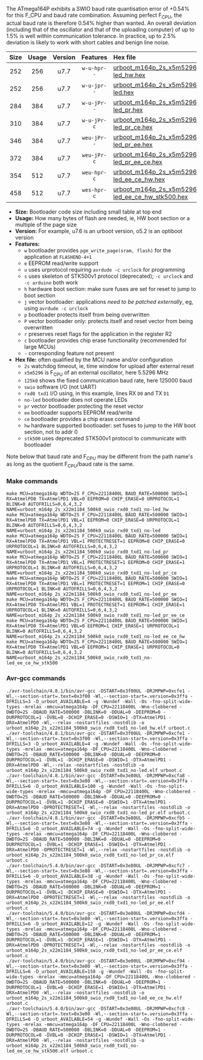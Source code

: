 The ATmega164P exhibits a SWIO baud rate quantisation error of +0.54% for this F_CPU and baud rate combination. Assuming perfect F<sub>CPU</sub>, the actual baud rate is therefore 0.54% higher than wanted. An overall deviation (including that of the oscillator and that of the uploading computer) of up to 1.5% is well within communication tolerance. In practice, up to 2.5% deviation is likely to work with short cables and benign line noise.

|Size|Usage|Version|Features|Hex file|
|:-:|:-:|:-:|:-:|:--|
|252|256|u7.7|`w-u-hpr--`|[urboot_m164p_2s_x5m5296_125k0_swio_rxd0_txd1_no-led_hw.hex](https://raw.githubusercontent.com/stefanrueger/urboot.hex/main/mcus/atmega164p/watchdog_2_s/external_oscillator_x/%2B5m529600_hz/%2B125k0_baud/uart0_rxd0_txd1/no-led/urboot_m164p_2s_x5m5296_125k0_swio_rxd0_txd1_no-led_hw.hex)|
|252|256|u7.7|`w-u-jpr--`|[urboot_m164p_2s_x5m5296_125k0_swio_rxd0_txd1_no-led.hex](https://raw.githubusercontent.com/stefanrueger/urboot.hex/main/mcus/atmega164p/watchdog_2_s/external_oscillator_x/%2B5m529600_hz/%2B125k0_baud/uart0_rxd0_txd1/no-led/urboot_m164p_2s_x5m5296_125k0_swio_rxd0_txd1_no-led.hex)|
|284|384|u7.7|`w-u-jPr--`|[urboot_m164p_2s_x5m5296_125k0_swio_rxd0_txd1_no-led_pr.hex](https://raw.githubusercontent.com/stefanrueger/urboot.hex/main/mcus/atmega164p/watchdog_2_s/external_oscillator_x/%2B5m529600_hz/%2B125k0_baud/uart0_rxd0_txd1/no-led/urboot_m164p_2s_x5m5296_125k0_swio_rxd0_txd1_no-led_pr.hex)|
|310|384|u7.7|`w-u-jPr-c`|[urboot_m164p_2s_x5m5296_125k0_swio_rxd0_txd1_no-led_pr_ce.hex](https://raw.githubusercontent.com/stefanrueger/urboot.hex/main/mcus/atmega164p/watchdog_2_s/external_oscillator_x/%2B5m529600_hz/%2B125k0_baud/uart0_rxd0_txd1/no-led/urboot_m164p_2s_x5m5296_125k0_swio_rxd0_txd1_no-led_pr_ce.hex)|
|346|384|u7.7|`weu-jPr--`|[urboot_m164p_2s_x5m5296_125k0_swio_rxd0_txd1_no-led_pr_ee.hex](https://raw.githubusercontent.com/stefanrueger/urboot.hex/main/mcus/atmega164p/watchdog_2_s/external_oscillator_x/%2B5m529600_hz/%2B125k0_baud/uart0_rxd0_txd1/no-led/urboot_m164p_2s_x5m5296_125k0_swio_rxd0_txd1_no-led_pr_ee.hex)|
|372|384|u7.7|`weu-jPr-c`|[urboot_m164p_2s_x5m5296_125k0_swio_rxd0_txd1_no-led_pr_ee_ce.hex](https://raw.githubusercontent.com/stefanrueger/urboot.hex/main/mcus/atmega164p/watchdog_2_s/external_oscillator_x/%2B5m529600_hz/%2B125k0_baud/uart0_rxd0_txd1/no-led/urboot_m164p_2s_x5m5296_125k0_swio_rxd0_txd1_no-led_pr_ee_ce.hex)|
|354|512|u7.7|`weu-hpr-c`|[urboot_m164p_2s_x5m5296_125k0_swio_rxd0_txd1_no-led_ee_ce_hw.hex](https://raw.githubusercontent.com/stefanrueger/urboot.hex/main/mcus/atmega164p/watchdog_2_s/external_oscillator_x/%2B5m529600_hz/%2B125k0_baud/uart0_rxd0_txd1/no-led/urboot_m164p_2s_x5m5296_125k0_swio_rxd0_txd1_no-led_ee_ce_hw.hex)|
|458|512|u7.7|`wes-hpr-c`|[urboot_m164p_2s_x5m5296_125k0_swio_rxd0_txd1_no-led_ee_ce_hw_stk500.hex](https://raw.githubusercontent.com/stefanrueger/urboot.hex/main/mcus/atmega164p/watchdog_2_s/external_oscillator_x/%2B5m529600_hz/%2B125k0_baud/uart0_rxd0_txd1/no-led/urboot_m164p_2s_x5m5296_125k0_swio_rxd0_txd1_no-led_ee_ce_hw_stk500.hex)|

- **Size:** Bootloader code size including small table at top end
- **Usage:** How many bytes of flash are needed, ie, HW boot section or a multiple of the page size
- **Version:** For example, u7.6 is an urboot version, o5.2 is an optiboot version
- **Features:**
  + `w` bootloader provides `pgm_write_page(sram, flash)` for the application at `FLASHEND-4+1`
  + `e` EEPROM read/write support
  + `u` uses urprotocol requiring `avrdude -c urclock` for programming
  + `s` uses skeleton of STK500v1 protocol (deprecated); `-c urclock` and `-c arduino` both work
  + `h` hardware boot section: make sure fuses are set for reset to jump to boot section
  + `j` vector bootloader: applications *need to be patched externally*, eg, using `avrdude -c urclock`
  + `p` bootloader protects itself from being overwritten
  + `P` vector bootloader only: protects itself and reset vector from being overwritten
  + `r` preserves reset flags for the application in the register R2
  + `c` bootloader provides chip erase functionality (recommended for large MCUs)
  + `-` corresponding feature not present
- **Hex file:** often qualified by the MCU name and/or configuration
  + `2s` watchdog timeout, ie, time window for upload after external reset
  + `x5m5296` is F<sub>CPU</sub> of an external oscillator, here 5.5296 MHz
  + `125k0` shows the fixed communication baud rate, here 125000 baud
  + `swio` software I/O (not UART)
  + `rxd0 txd1` I/O using, in this example, lines RX `D0` and TX `D1`
  + `no-led` bootloader does not operate LEDs
  + `pr` vector bootloader protecting the reset vector
  + `ee` bootloader supports EEPROM read/write
  + `ce` bootloader provides a chip erase command
  + `hw` hardware supported bootloader: set fuses to jump to the HW boot section, not to addr 0
  + `stk500` uses deprecated STK500v1 protocol to communicate with bootloader


Note below that baud rate and F<sub>CPU</sub> may be different from the path name's as long as the quotient F<sub>CPU</sub>/baud rate is the same.

### Make commands
```
make MCU=atmega164p WDTO=2S F_CPU=22118400L BAUD_RATE=500000 SWIO=1 RX=AtmelPD0 TX=AtmelPD1 VBL=0 EEPROM=0 CHIP_ERASE=0 URPROTOCOL=1 BLINK=0 AUTOFRILLS=0,6,4,3,2 NAME=urboot_m164p_2s_x22m1184_500k0_swio_rxd0_txd1_no-led_hw
make MCU=atmega164p WDTO=2S F_CPU=22118400L BAUD_RATE=500000 SWIO=1 RX=AtmelPD0 TX=AtmelPD1 VBL=1 EEPROM=0 CHIP_ERASE=0 URPROTOCOL=1 BLINK=0 AUTOFRILLS=0,6,4,3,2 NAME=urboot_m164p_2s_x22m1184_500k0_swio_rxd0_txd1_no-led
make MCU=atmega164p WDTO=2S F_CPU=22118400L BAUD_RATE=500000 SWIO=1 RX=AtmelPD0 TX=AtmelPD1 VBL=1 PROTECTRESET=1 EEPROM=0 CHIP_ERASE=0 URPROTOCOL=1 BLINK=0 AUTOFRILLS=0,6,4,3,2 NAME=urboot_m164p_2s_x22m1184_500k0_swio_rxd0_txd1_no-led_pr
make MCU=atmega164p WDTO=2S F_CPU=22118400L BAUD_RATE=500000 SWIO=1 RX=AtmelPD0 TX=AtmelPD1 VBL=1 PROTECTRESET=1 EEPROM=0 CHIP_ERASE=1 URPROTOCOL=1 BLINK=0 AUTOFRILLS=0,6,4,3,2 NAME=urboot_m164p_2s_x22m1184_500k0_swio_rxd0_txd1_no-led_pr_ce
make MCU=atmega164p WDTO=2S F_CPU=22118400L BAUD_RATE=500000 SWIO=1 RX=AtmelPD0 TX=AtmelPD1 VBL=1 PROTECTRESET=1 EEPROM=1 CHIP_ERASE=0 URPROTOCOL=1 BLINK=0 AUTOFRILLS=0,6,4,3,2 NAME=urboot_m164p_2s_x22m1184_500k0_swio_rxd0_txd1_no-led_pr_ee
make MCU=atmega164p WDTO=2S F_CPU=22118400L BAUD_RATE=500000 SWIO=1 RX=AtmelPD0 TX=AtmelPD1 VBL=1 PROTECTRESET=1 EEPROM=1 CHIP_ERASE=1 URPROTOCOL=1 BLINK=0 AUTOFRILLS=0,6,4,3,2 NAME=urboot_m164p_2s_x22m1184_500k0_swio_rxd0_txd1_no-led_pr_ee_ce
make MCU=atmega164p WDTO=2S F_CPU=22118400L BAUD_RATE=500000 SWIO=1 RX=AtmelPD0 TX=AtmelPD1 VBL=0 EEPROM=1 CHIP_ERASE=1 URPROTOCOL=1 BLINK=0 AUTOFRILLS=0,6,4,3,2 NAME=urboot_m164p_2s_x22m1184_500k0_swio_rxd0_txd1_no-led_ee_ce_hw
make MCU=atmega164p WDTO=2S F_CPU=22118400L BAUD_RATE=500000 SWIO=1 RX=AtmelPD0 TX=AtmelPD1 VBL=0 EEPROM=1 CHIP_ERASE=1 URPROTOCOL=0 BLINK=0 AUTOFRILLS=0,6,4,3,2 NAME=urboot_m164p_2s_x22m1184_500k0_swio_rxd0_txd1_no-led_ee_ce_hw_stk500
```

### Avr-gcc commands
```
./avr-toolchain/4.8.1/bin/avr-gcc -DSTART=0x3f00UL -DRJMPWP=0xcfe1 -Wl,--section-start=.text=0x3f00 -Wl,--section-start=.version=0x3ffa -DFRILLS=3 -D_urboot_AVAILABLE=4 -g -Wundef -Wall -Os -fno-split-wide-types -mrelax -mmcu=atmega164p -DF_CPU=22118400L -Wno-clobbered -DWDTO=2S -DBAUD_RATE=500000 -DBLINK=0 -DDUAL=0 -DEEPROM=0 -DURPROTOCOL=1 -DVBL=0 -DCHIP_ERASE=0 -DSWIO=1 -DTX=AtmelPD1 -DRX=AtmelPD0 -Wl,--relax -nostartfiles -nostdlib -o urboot_m164p_2s_x22m1184_500k0_swio_rxd0_txd1_no-led_hw.elf urboot.c
./avr-toolchain/4.8.1/bin/avr-gcc -DSTART=0x3f00UL -DRJMPWP=0xcfe1 -Wl,--section-start=.text=0x3f00 -Wl,--section-start=.version=0x3ffa -DFRILLS=3 -D_urboot_AVAILABLE=4 -g -Wundef -Wall -Os -fno-split-wide-types -mrelax -mmcu=atmega164p -DF_CPU=22118400L -Wno-clobbered -DWDTO=2S -DBAUD_RATE=500000 -DBLINK=0 -DDUAL=0 -DEEPROM=0 -DURPROTOCOL=1 -DVBL=1 -DCHIP_ERASE=0 -DSWIO=1 -DTX=AtmelPD1 -DRX=AtmelPD0 -Wl,--relax -nostartfiles -nostdlib -o urboot_m164p_2s_x22m1184_500k0_swio_rxd0_txd1_no-led.elf urboot.c
./avr-toolchain/4.8.1/bin/avr-gcc -DSTART=0x3e80UL -DRJMPWP=0xcfa8 -Wl,--section-start=.text=0x3e80 -Wl,--section-start=.version=0x3ffa -DFRILLS=6 -D_urboot_AVAILABLE=100 -g -Wundef -Wall -Os -fno-split-wide-types -mrelax -mmcu=atmega164p -DF_CPU=22118400L -Wno-clobbered -DWDTO=2S -DBAUD_RATE=500000 -DBLINK=0 -DDUAL=0 -DEEPROM=0 -DURPROTOCOL=1 -DVBL=1 -DCHIP_ERASE=0 -DSWIO=1 -DTX=AtmelPD1 -DRX=AtmelPD0 -DPROTECTRESET=1 -Wl,--relax -nostartfiles -nostdlib -o urboot_m164p_2s_x22m1184_500k0_swio_rxd0_txd1_no-led_pr.elf urboot.c
./avr-toolchain/4.8.1/bin/avr-gcc -DSTART=0x3e80UL -DRJMPWP=0xcfb5 -Wl,--section-start=.text=0x3e80 -Wl,--section-start=.version=0x3ffa -DFRILLS=6 -D_urboot_AVAILABLE=74 -g -Wundef -Wall -Os -fno-split-wide-types -mrelax -mmcu=atmega164p -DF_CPU=22118400L -Wno-clobbered -DWDTO=2S -DBAUD_RATE=500000 -DBLINK=0 -DDUAL=0 -DEEPROM=0 -DURPROTOCOL=1 -DVBL=1 -DCHIP_ERASE=1 -DSWIO=1 -DTX=AtmelPD1 -DRX=AtmelPD0 -DPROTECTRESET=1 -Wl,--relax -nostartfiles -nostdlib -o urboot_m164p_2s_x22m1184_500k0_swio_rxd0_txd1_no-led_pr_ce.elf urboot.c
./avr-toolchain/5.4.0/bin/avr-gcc -DSTART=0x3e80UL -DRJMPWP=0xcfc7 -Wl,--section-start=.text=0x3e80 -Wl,--section-start=.version=0x3ffa -DFRILLS=6 -D_urboot_AVAILABLE=38 -g -Wundef -Wall -Os -fno-split-wide-types -mrelax -mmcu=atmega164p -DF_CPU=22118400L -Wno-clobbered -DWDTO=2S -DBAUD_RATE=500000 -DBLINK=0 -DDUAL=0 -DEEPROM=1 -DURPROTOCOL=1 -DVBL=1 -DCHIP_ERASE=0 -DSWIO=1 -DTX=AtmelPD1 -DRX=AtmelPD0 -DPROTECTRESET=1 -Wl,--relax -nostartfiles -nostdlib -o urboot_m164p_2s_x22m1184_500k0_swio_rxd0_txd1_no-led_pr_ee.elf urboot.c
./avr-toolchain/5.4.0/bin/avr-gcc -DSTART=0x3e80UL -DRJMPWP=0xcfd4 -Wl,--section-start=.text=0x3e80 -Wl,--section-start=.version=0x3ffa -DFRILLS=6 -D_urboot_AVAILABLE=12 -g -Wundef -Wall -Os -fno-split-wide-types -mrelax -mmcu=atmega164p -DF_CPU=22118400L -Wno-clobbered -DWDTO=2S -DBAUD_RATE=500000 -DBLINK=0 -DDUAL=0 -DEEPROM=1 -DURPROTOCOL=1 -DVBL=1 -DCHIP_ERASE=1 -DSWIO=1 -DTX=AtmelPD1 -DRX=AtmelPD0 -DPROTECTRESET=1 -Wl,--relax -nostartfiles -nostdlib -o urboot_m164p_2s_x22m1184_500k0_swio_rxd0_txd1_no-led_pr_ee_ce.elf urboot.c
./avr-toolchain/5.4.0/bin/avr-gcc -DSTART=0x3e00UL -DRJMPWP=0xcf94 -Wl,--section-start=.text=0x3e00 -Wl,--section-start=.version=0x3ffa -DFRILLS=6 -D_urboot_AVAILABLE=158 -g -Wundef -Wall -Os -fno-split-wide-types -mrelax -mmcu=atmega164p -DF_CPU=22118400L -Wno-clobbered -DWDTO=2S -DBAUD_RATE=500000 -DBLINK=0 -DDUAL=0 -DEEPROM=1 -DURPROTOCOL=1 -DVBL=0 -DCHIP_ERASE=1 -DSWIO=1 -DTX=AtmelPD1 -DRX=AtmelPD0 -Wl,--relax -nostartfiles -nostdlib -o urboot_m164p_2s_x22m1184_500k0_swio_rxd0_txd1_no-led_ee_ce_hw.elf urboot.c
./avr-toolchain/5.4.0/bin/avr-gcc -DSTART=0x3e00UL -DRJMPWP=0xcfc8 -Wl,--section-start=.text=0x3e00 -Wl,--section-start=.version=0x3ffa -DFRILLS=6 -D_urboot_AVAILABLE=54 -g -Wundef -Wall -Os -fno-split-wide-types -mrelax -mmcu=atmega164p -DF_CPU=22118400L -Wno-clobbered -DWDTO=2S -DBAUD_RATE=500000 -DBLINK=0 -DDUAL=0 -DEEPROM=1 -DURPROTOCOL=0 -DVBL=0 -DCHIP_ERASE=1 -DSWIO=1 -DTX=AtmelPD1 -DRX=AtmelPD0 -Wl,--relax -nostartfiles -nostdlib -o urboot_m164p_2s_x22m1184_500k0_swio_rxd0_txd1_no-led_ee_ce_hw_stk500.elf urboot.c
```

